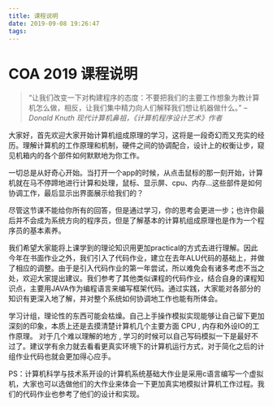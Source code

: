 ```yaml
---
title: 课程说明
date: 2019-09-08 19:26:47
tags:
---
```


# COA 2019 课程说明

>  “让我们改变一下对构建程序的态度：不要把我们的主要工作想象为教计算机怎么做，相反，让我们集中精力向人们解释我们想让机器做什么。”
> *–* *Donald Knuth 现代计算机鼻祖，《计算机程序设计艺术》作者*

大家好，首先欢迎大家开始计算机组成原理的学习，这将是一段奇幻而又充实的经历。理解计算机的工作原理和机制，硬件之间的协调配合，设计上的权衡让步，窥见机箱内的各个部件如何默默地为你工作。

一切总是从好奇心开始。当打开一个app的时候，从点击鼠标的那一刻开始，计算机就在马不停蹄地进行计算和处理，鼠标、显示屏、cpu、内存…这些部件是如何协调工作，最后显示出界面展示给我们的？

尽管这节课不能给你所有的回答，但是通过学习，你的思考会更进一步；也许你最后并不会成为系统方向的程序员，但是了解基本的计算机组成原理也是作为一个程序员的基本素养。

我们希望大家能将上课学到的理论知识用更加practical的方式去进行理解。因此今年在书面作业之外，我们引入了代码作业，建立在去年ALU代码的基础上，并做了相应的调整。由于是引入代码作业的第一年尝试，所以难免会有诸多考虑不当之处，欢迎大家提出建议。我们参考了其他类似课程的代码作业，结合自身的课程知识点，主要用JAVA作为编程语言来编写框架代码。通过实践，大家能对各部分的知识有更深入地了解，并对整个系统如何协调地工作也能有所体会。  

学习计组，理论性的东西可能会枯燥。自己上手操作模拟实现能够让自己留下更加深刻的印象，本质上还是去摸清楚计算机几个主要方面 CPU , 内存和外设IO的工作原理。 对于几个难以理解的地方 , 学习的时候可以自己写码模拟一下是最好不过了。建议学有余力就去看看更真实环境下的计算机运行方式，对于简化之后的计组作业代码也就会更加得心应手。

PS：计算机科学与技术系开设的计算机系统基础大作业是采用c语言编写一个虚拟机，大家也可以选做他们的大作业来体会一下更加真实地模拟计算机工作过程。我们的代码作业也参考了他们的设计和实现。